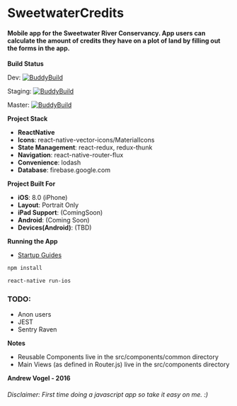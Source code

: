 # SweetwaterCredits  

#### Mobile app for the Sweetwater River Conservancy. App users can calculate the amount of credits they have on a plot of land by filling out the forms in the app.

**Build Status**

Dev:
[![BuddyBuild](https://dashboard.buddybuild.com/api/statusImage?appID=5841d75786fe870100f28e47&branch=dev&build=latest)](https://dashboard.buddybuild.com/apps/5841d75786fe870100f28e47/build/latest?branch=dev)

Staging:
[![BuddyBuild](https://dashboard.buddybuild.com/api/statusImage?appID=5841d75786fe870100f28e47&branch=staging&build=latest)](https://dashboard.buddybuild.com/apps/5841d75786fe870100f28e47/build/latest?branch=staging)

Master:
[![BuddyBuild](https://dashboard.buddybuild.com/api/statusImage?appID=5841d75786fe870100f28e47&branch=master&build=latest)](https://dashboard.buddybuild.com/apps/5841d75786fe870100f28e47/build/latest?branch=master)

**Project Stack**

* **ReactNative**
* **Icons**: react-native-vector-icons/MaterialIcons
* **State Management**: react-redux, redux-thunk
* **Navigation**: react-native-router-flux
* **Convenience**: lodash
* **Database**: firebase.google.com

**Project Built For**

* **iOS**: 8.0 (iPhone)
* **Layout**: Portrait Only
* **iPad Support**: (ComingSoon)
* **Android**: (Coming Soon)
* **Devices(Android)**: (TBD)

**Running the App**

* [Startup Guides](https://facebook.github.io/react-native/docs/getting-started.html)

```bash
npm install
```

```bash
react-native run-ios   
```

### TODO:

* Anon users
* JEST
* Sentry Raven

**Notes**

 * Reusable Components live in the src/components/common directory
 * Main Views (as defined in Router.js) live in the src/components directory

**Andrew Vogel - 2016**

###### Disclaimer: First time doing a javascript app so take it easy on me. :)
